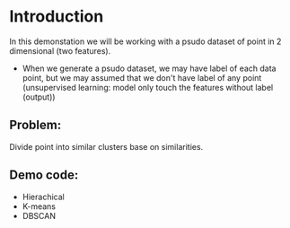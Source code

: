 # Introduction
In this demonstation we will be working with a psudo dataset of point in 2 dimensional (two features).
-   When we generate a psudo dataset, we may have label of each data point, but we may assumed that we don't have label of any point (unsupervised learning: model only touch the features without label (output))
## Problem:
Divide point into similar clusters base on similarities.
## Demo code:
-   Hierachical
-   K-means
-   DBSCAN